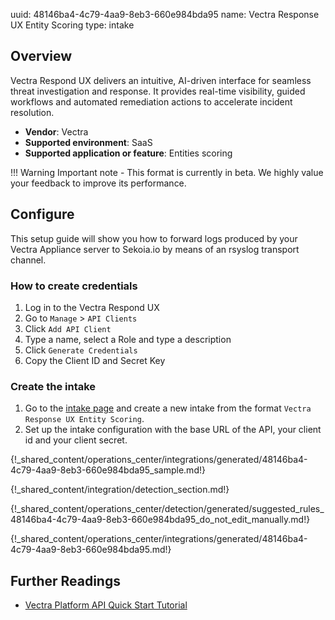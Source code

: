uuid: 48146ba4-4c79-4aa9-8eb3-660e984bda95
name: Vectra Response UX Entity Scoring
type: intake

## Overview
Vectra Respond UX delivers an intuitive, AI-driven interface for seamless threat investigation and response. It provides real-time visibility, guided workflows and automated remediation actions to accelerate incident resolution.

- **Vendor**: Vectra
- **Supported environment**: SaaS
- **Supported application or feature**: Entities scoring

!!! Warning
    Important note - This format is currently in beta. We highly value your feedback to improve its performance.

## Configure
This setup guide will show you how to forward logs produced by your Vectra Appliance server to Sekoia.io by means of an rsyslog transport channel.

### How to create credentials
1. Log in to the Vectra Respond UX
2. Go to `Manage` > `API Clients`
3. Click `Add API Client`
4. Type a name, select a Role and type a description
5. Click `Generate Credentials`
6. Copy the Client ID and Secret Key

### Create the intake

1. Go to the [intake page](https://app.sekoia.io/operations/intakes) and create a new intake from the format `Vectra Response UX Entity Scoring`.
2. Set up the intake configuration with the base URL of the API, your client id and your client secret.


{!_shared_content/operations_center/integrations/generated/48146ba4-4c79-4aa9-8eb3-660e984bda95_sample.md!}

{!_shared_content/integration/detection_section.md!}

{!_shared_content/operations_center/detection/generated/suggested_rules_48146ba4-4c79-4aa9-8eb3-660e984bda95_do_not_edit_manually.md!}

{!_shared_content/operations_center/integrations/generated/48146ba4-4c79-4aa9-8eb3-660e984bda95.md!}


## Further Readings
- [Vectra Platform API Quick Start Tutorial](https://support.vectra.ai/vectra/article/KB-VS-1572)
